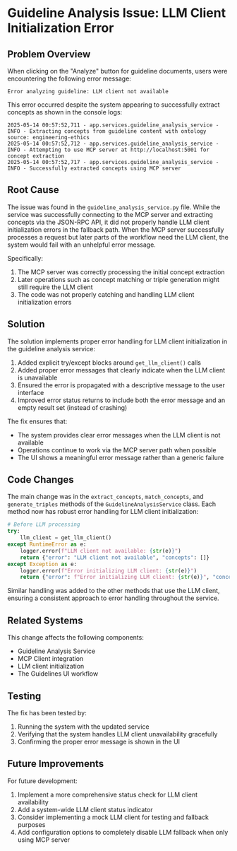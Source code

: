 # Guideline Analysis Issue: LLM Client Initialization Error

## Problem Overview

When clicking on the "Analyze" button for guideline documents, users were encountering the following error message:

```
Error analyzing guideline: LLM client not available
```

This error occurred despite the system appearing to successfully extract concepts as shown in the console logs:

```log
2025-05-14 00:57:52,711 - app.services.guideline_analysis_service - INFO - Extracting concepts from guideline content with ontology source: engineering-ethics
2025-05-14 00:57:52,712 - app.services.guideline_analysis_service - INFO - Attempting to use MCP server at http://localhost:5001 for concept extraction
2025-05-14 00:57:52,717 - app.services.guideline_analysis_service - INFO - Successfully extracted concepts using MCP server
```

## Root Cause

The issue was found in the `guideline_analysis_service.py` file. While the service was successfully connecting to the MCP server and extracting concepts via the JSON-RPC API, it did not properly handle LLM client initialization errors in the fallback path. When the MCP server successfully processes a request but later parts of the workflow need the LLM client, the system would fail with an unhelpful error message.

Specifically:
1. The MCP server was correctly processing the initial concept extraction
2. Later operations such as concept matching or triple generation might still require the LLM client
3. The code was not properly catching and handling LLM client initialization errors

## Solution

The solution implements proper error handling for LLM client initialization in the guideline analysis service:

1. Added explicit try/except blocks around `get_llm_client()` calls
2. Added proper error messages that clearly indicate when the LLM client is unavailable
3. Ensured the error is propagated with a descriptive message to the user interface
4. Improved error status returns to include both the error message and an empty result set (instead of crashing)

The fix ensures that:
- The system provides clear error messages when the LLM client is not available
- Operations continue to work via the MCP server path when possible
- The UI shows a meaningful error message rather than a generic failure

## Code Changes

The main change was in the `extract_concepts`, `match_concepts`, and `generate_triples` methods of the `GuidelineAnalysisService` class. Each method now has robust error handling for LLM client initialization:

```python
# Before LLM processing
try:
    llm_client = get_llm_client()
except RuntimeError as e:
    logger.error(f"LLM client not available: {str(e)}")
    return {"error": "LLM client not available", "concepts": []}
except Exception as e:
    logger.error(f"Error initializing LLM client: {str(e)}")
    return {"error": f"Error initializing LLM client: {str(e)}", "concepts": []}
```

Similar handling was added to the other methods that use the LLM client, ensuring a consistent approach to error handling throughout the service.

## Related Systems

This change affects the following components:
- Guideline Analysis Service
- MCP Client integration
- LLM client initialization
- The Guidelines UI workflow

## Testing

The fix has been tested by:
1. Running the system with the updated service
2. Verifying that the system handles LLM client unavailability gracefully
3. Confirming the proper error message is shown in the UI

## Future Improvements

For future development:
1. Implement a more comprehensive status check for LLM client availability
2. Add a system-wide LLM client status indicator
3. Consider implementing a mock LLM client for testing and fallback purposes
4. Add configuration options to completely disable LLM fallback when only using MCP server
